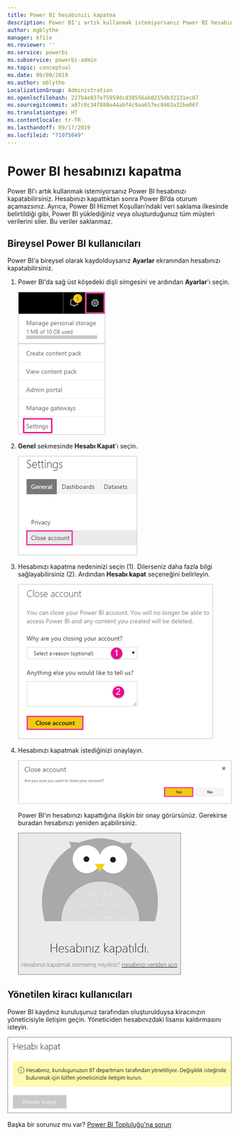 ```yaml
---
title: Power BI hesabınızı kapatma
description: Power BI'ı artık kullanmak istemiyorsanız Power BI hesabınızı kapatabilirsiniz.
author: mgblythe
manager: kfile
ms.reviewer: ''
ms.service: powerbi
ms.subservice: powerbi-admin
ms.topic: conceptual
ms.date: 09/09/2019
ms.author: mblythe
LocalizationGroup: Administration
ms.openlocfilehash: 227b4e837e75959dc838556ab0215db32131ec07
ms.sourcegitcommit: a97c0c34f888e44abf4c9aa657ec9463a32be06f
ms.translationtype: HT
ms.contentlocale: tr-TR
ms.lasthandoff: 09/17/2019
ms.locfileid: "71075649"
---
```

# <a name="close-your-power-bi-account"></a>Power BI hesabınızı kapatma

Power BI'ı artık kullanmak istemiyorsanız Power BI hesabınızı kapatabilirsiniz.  Hesabınızı kapattıktan sonra Power BI’da oturum açamazsınız. Ayrıca, Power BI Hizmet Koşulları’ndaki veri saklama ilkesinde belirtildiği gibi, Power BI yüklediğiniz veya oluşturduğunuz tüm müşteri verilerini siler. Bu veriler saklanmaz.

## <a name="individual-power-bi-users"></a>Bireysel Power BI kullanıcıları

Power BI'a bireysel olarak kaydolduysanız **Ayarlar** ekranından hesabınızı kapatabilirsiniz.

1. Power BI'da sağ üst köşedeki dişli simgesini ve ardından **Ayarlar**'ı seçin.

    ![Kullanıcı arabiriminin sağ üst köşesindeki dişli simgesi ile öne çıkarılan ayarlar seçeneğinin ekran görüntüsü.](media/service-admin-closing-your-account/close-account-settings.png)

1. **Genel** sekmesinde **Hesabı Kapat**'ı seçin.

    ![Hesabı kapat seçeneği öne çıkarılmış ayarlar sayfasının sol üst köşesinin ekran görüntüsü.](media/service-admin-closing-your-account/close-account-settings-2.png)

1. Hesabınızı kapatma nedeninizi seçin (1). Dilerseniz daha fazla bilgi sağlayabilirsiniz (2). Ardından **Hesabı kapat** seçeneğini belirleyin.

    ![Hesabı kapat seçeneğinin öne çıkarıldığı Hesabı kapat iletişim kutusunun ekran görüntüsü.](media/service-admin-closing-your-account/close-account-settings-3.png)

1. Hesabınızı kapatmak istediğinizi onaylayın.

    ![Evet seçeneğinin öne çıkarıldığı Hesabı kapatma onayı iletişim kutusunun ekran görüntüsü.](media/service-admin-closing-your-account/close-account-settings-4.png)

    Power BI’ın hesabınızı kapattığına ilişkin bir onay görürsünüz. Gerekirse buradan hesabınızı yeniden açabilirsiniz.

    ![Hesabınız kapatıldı iletişim kutusunun ekran görüntüsü.](media/service-admin-closing-your-account/close-account-settings-5.png)

## <a name="managed-tenant-users"></a>Yönetilen kiracı kullanıcıları

Power BI kaydınız kuruluşunuz tarafından oluşturulduysa kiracınızın yöneticisiyle iletişim geçin. Yöneticiden hesabınızdaki lisansı kaldırmasını isteyin.

![Yönetilen hesabı kapatma](media/service-admin-closing-your-account/close-account-managed.png)

Başka bir sorunuz mu var? [Power BI Topluluğu'na sorun](http://community.powerbi.com/)